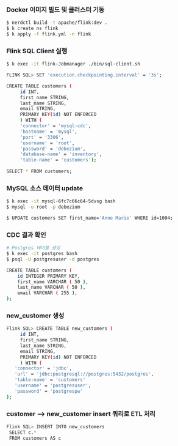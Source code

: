 ### Docker 이미지 빌드 및 클러스터 기동

```bash
$ nerdctl build -t apache/flink:dev .
$ k create ns flink
$ k apply -f flink.yml -n flink
```

### Flink SQL Client 실행

```bash
$ k exec -it flink-Jobmanager ./bin/sql-client.sh

FLINK SQL> SET 'execution.checkpointing.interval' = '3s';   

CREATE TABLE customers (
     id INT,
     first_name STRING,
     last_name STRING,
     email STRING,
     PRIMARY KEY(id) NOT ENFORCED
     ) WITH (
     'connector' = 'mysql-cdc',
     'hostname' = 'mysql',
     'port' = '3306',
     'username' = 'root',
     'password' = 'debezium',
     'database-name' = 'inventory',
     'table-name' = 'customers');
  
SELECT * FROM customers;
```

### MySQL 소스 데이터 update

```bash
$ k exec -it mysql-6fc7c66c64-5dvsg bash
$ mysql -u root -p debezium

$ UPDATE customers SET first_name='Anne Marie' WHERE id=1004;
```

### CDC 결과 확인

```bash
# Postgres 테이블 생성
$ k exec -it postgres bash
$ psql -U postgresuser -d postgres

CREATE TABLE customers (
	id INTEGER PRIMARY KEY,
	first_name VARCHAR ( 50 ),
	last_name VARCHAR ( 50 ),
	email VARCHAR ( 255 ),
);
```

### new_customer 생성

```bash
Flink SQL> CREATE TABLE new_customers (
     id INT,
     first_name STRING,
     last_name STRING,
     email STRING,
     PRIMARY KEY(id) NOT ENFORCED
     ) WITH (
   'connector' = 'jdbc',
   'url' = 'jdbc:postgresql://postgres:5432/postgres',
   'table-name' = 'customers'
   'username' = 'postgresuser',
   'password' = 'postgrespw'
);
```
### customer --> new_customer insert 쿼리로 ETL 처리

```bash
Flink SQL> INSERT INTO new_customers
 SELECT c.*
 FROM customers AS c
```
